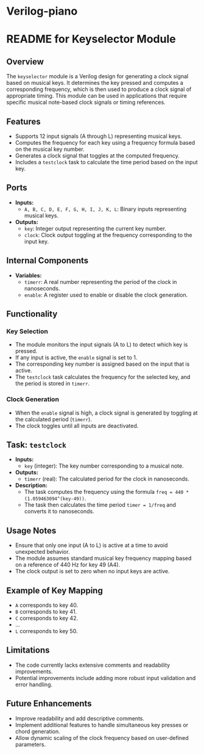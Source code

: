 # Verilog-piano
# README for Keyselector Module

## Overview
The `keyselector` module is a Verilog design for generating a clock signal based on musical keys. It determines the key pressed and computes a corresponding frequency, which is then used to produce a clock signal of appropriate timing. This module can be used in applications that require specific musical note-based clock signals or timing references.

## Features
- Supports 12 input signals (A through L) representing musical keys.
- Computes the frequency for each key using a frequency formula based on the musical key number.
- Generates a clock signal that toggles at the computed frequency.
- Includes a `testclock` task to calculate the time period based on the input key.

## Ports
- **Inputs:**
  - `A, B, C, D, E, F, G, H, I, J, K, L`: Binary inputs representing musical keys.
- **Outputs:**
  - `key`: Integer output representing the current key number.
  - `clock`: Clock output toggling at the frequency corresponding to the input key.

## Internal Components
- **Variables:**
  - `timerr`: A real number representing the period of the clock in nanoseconds.
  - `enable`: A register used to enable or disable the clock generation.

## Functionality
### Key Selection
- The module monitors the input signals (A to L) to detect which key is pressed.
- If any input is active, the `enable` signal is set to 1.
- The corresponding key number is assigned based on the input that is active.
- The `testclock` task calculates the frequency for the selected key, and the period is stored in `timerr`.

### Clock Generation
- When the `enable` signal is high, a clock signal is generated by toggling at the calculated period (`timerr`).
- The clock toggles until all inputs are deactivated.

## Task: `testclock`
- **Inputs:**
  - `key` (integer): The key number corresponding to a musical note.
- **Outputs:**
  - `timerr` (real): The calculated period for the clock in nanoseconds.
- **Description:**
  - The task computes the frequency using the formula `freq = 440 * (1.059463094^(key-49))`.
  - The task then calculates the time period `timer = 1/freq` and converts it to nanoseconds.

## Usage Notes
- Ensure that only one input (A to L) is active at a time to avoid unexpected behavior.
- The module assumes standard musical key frequency mapping based on a reference of 440 Hz for key 49 (A4).
- The clock output is set to zero when no input keys are active.

## Example of Key Mapping
- `A` corresponds to key 40.
- `B` corresponds to key 41.
- `C` corresponds to key 42.
- ...
- `L` corresponds to key 50.

## Limitations
- The code currently lacks extensive comments and readability improvements.
- Potential improvements include adding more robust input validation and error handling.

## Future Enhancements
- Improve readability and add descriptive comments.
- Implement additional features to handle simultaneous key presses or chord generation.
- Allow dynamic scaling of the clock frequency based on user-defined parameters.

